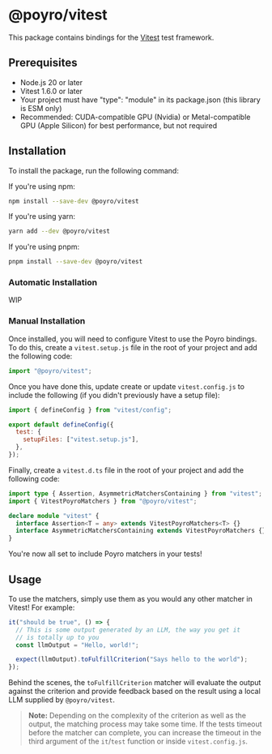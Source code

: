 # @poyro/vitest

This package contains bindings for the [Vitest](https://github.com/vitest-dev/vitest) test framework.

## Prerequisites

- Node.js 20 or later
- Vitest 1.6.0 or later
- Your project must have "type": "module" in its package.json (this library is ESM only)
- Recommended: CUDA-compatible GPU (Nvidia) or Metal-compatible GPU (Apple Silicon) for best performance, but not required

## Installation

To install the package, run the following command:

If you're using npm:

```bash
npm install --save-dev @poyro/vitest
```

If you're using yarn:

```bash
yarn add --dev @poyro/vitest
```

If you're using pnpm:

```bash
pnpm install --save-dev @poyro/vitest
```

### Automatic Installation

WIP

### Manual Installation

Once installed, you will need to configure Vitest to use the Poyro bindings. To do this, create a `vitest.setup.js` file in the root of your project and add the following code:

```javascript
import "@poyro/vitest";
```

Once you have done this, update create or update `vitest.config.js` to include the following (if you didn't previously have a setup file):

```javascript
import { defineConfig } from "vitest/config";

export default defineConfig({
  test: {
    setupFiles: ["vitest.setup.js"],
  },
});
```

Finally, create a `vitest.d.ts` file in the root of your project and add the following code:

```typescript
import type { Assertion, AsymmetricMatchersContaining } from "vitest";
import { VitestPoyroMatchers } from "@poyro/vitest";

declare module "vitest" {
  interface Assertion<T = any> extends VitestPoyroMatchers<T> {}
  interface AsymmetricMatchersContaining extends VitestPoyroMatchers {}
}
```

You're now all set to include Poyro matchers in your tests!

## Usage

To use the matchers, simply use them as you would any other matcher in Vitest! For example:

```typescript
it("should be true", () => {
  // This is some output generated by an LLM, the way you get it
  // is totally up to you
  const llmOutput = "Hello, world!";

  expect(llmOutput).toFulfillCriterion("Says hello to the world");
});
```

Behind the scenes, the `toFulfillCriterion` matcher will evaluate the output against the criterion and provide feedback based on the result using a local LLM supplied by `@poyro/vitest`.

> **Note:** Depending on the complexity of the criterion as well as the output, the matching process may take some time. If the tests timeout before the matcher can complete, you can increase the timeout in the third argument of the `it`/`test` function or inside `vitest.config.js`.
